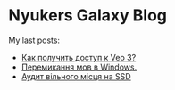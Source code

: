# Nyukers Galaxy Blog
My last posts:
<!-- blogger articles start -->
- <a href="http://nyukers.blogspot.com/2025/05/veo-3.html" target="_blank">Как получить доступ к Veo 3?</a>
- <a href="http://nyukers.blogspot.com/2025/05/windows.html" target="_blank">Перемикання мов в Windows.</a>
- <a href="http://nyukers.blogspot.com/2025/05/ssd.html" target="_blank">Аудит вільного місця на SSD</a>

<!-- blogger articles end -->

